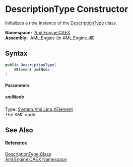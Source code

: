 DescriptionType Constructor
===========================
Initializes a new instance of the [DescriptionType][1] class.

  **Namespace:**  [Aml.Engine.CAEX][2]  
  **Assembly:**  AML.Engine (in AML.Engine.dll)

Syntax
------

```csharp
public DescriptionType(
	XElement xmlNode
)
```

#### Parameters

##### *xmlNode*
Type: [System.Xml.Linq.XElement][3]  
The XML node.


See Also
--------

#### Reference
[DescriptionType Class][1]  
[Aml.Engine.CAEX Namespace][2]  

[1]: README.md
[2]: ../README.md
[3]: https://docs.microsoft.com/dotnet/api/system.xml.linq.xelement
[4]: https://www.automationml.org
[5]: ../../icons/logoShade.png